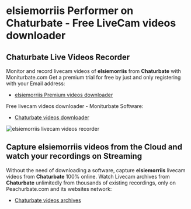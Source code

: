 # elsiemorriis Performer on Chaturbate - Free LiveCam videos downloader

## Chaturbate Live Videos Recorder

Monitor and record livecam videos of **elsiemorriis** from **Chaturbate** with Moniturbate.com
Get a premium trial for free by just and only registering with your Email address:
* [elsiemorriis Premium videos downloader](https://moniturbate.com/request-demo-licence-key.html)

Free livecam videos downloader - Moniturbate Software:
* [Chaturbate videos downloader](https://moniturbate.com/moniturbate-download-software.html)

![elsiemorriis livecam videos recorder](https://peachurnet.com/templates/moniturbate-software.png)


## Capture elsiemorriis videos from the Cloud and watch your recordings on Streaming

Without the need of downloading a software, capture **elsiemorriis** livecam videos from **Chaturbate** 100% online.
Watch Livecam archives from **Chaturbate** unlimitedly from thousands of existing recordings, only on Peachurbate.com and its websites network:
* [Chaturbate videos archives](https://peachurnet.com/)